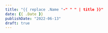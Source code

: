 ```yaml
---
title: "{{ replace .Name "-" " " | title }}"
date: {{ .Date }}
publishDate: "2022-06-13"
draft: true
---
```


